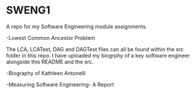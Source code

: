 # SWENG1
A repo for my Software Engineering module assignments.

-Lowest Common Ancestor Problem

The LCA, LCATest, DAG and DAGTest files can all be found within the src folder in this repo. 
I have uploaded my biogrphy of a key software engineer alongside this README and the src.

-Biography of Kathleen Antonelli

-Measuring Software Engineering- A Report
